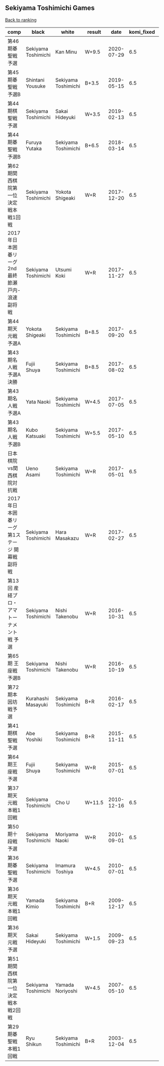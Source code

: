 ## Sekiyama Toshimichi Games

[Back to ranking](index.md)




| **comp** | **black** | **white** | **result** | **date** | **komi_fixed** | **kifu** | 
| --- | --- | --- | --- | --- | --- | --- |
| 第46期碁聖戦予選 | Sekiyama Toshimichi | Kan Minu | W+9.5 | 2020-07-29 | 6.5 | [Kifu](https://kifudepot.net/kifucontents.php?id=Qwx%2FXNagiojMWayAH34I7Q%3D%3D) | 
| 第45期碁聖戦予選B | Shintani Yousuke | Sekiyama Toshimichi | B+3.5 | 2019-05-15 | 6.5 | [Kifu](https://kifudepot.net/kifucontents.php?id=%2B0Qh4dWCgLU5p6TJRn8tnQ%3D%3D) | 
| 第44期棋聖戦予選 | Sekiyama Toshimichi | Sakai Hideyuki | W+3.5 | 2019-02-13 | 6.5 | [Kifu](https://kifudepot.net/kifucontents.php?id=Gei5MhNfzy%2FKcIg6t%2BSe9g%3D%3D) | 
| 第44期碁聖戦予選B | Furuya Yutaka | Sekiyama Toshimichi | B+6.5 | 2018-03-14 | 6.5 | [Kifu](https://kifudepot.net/kifucontents.php?id=9faCtxHDK3EH0%2BLNWMo1OQ%3D%3D) | 
| 第62期関西棋院第一位決定戦本戦1回戦 | Sekiyama Toshimichi | Yokota Shigeaki | W+R | 2017-12-20 | 6.5 | [Kifu](https://kifudepot.net/kifucontents.php?id=2flz3LxiQzjYdFFxFBtW9Q%3D%3D) | 
| 2017年日本囲碁リーグ2nd最終節瀬戸内-浪速副将戦 | Sekiyama Toshimichi | Utsumi Koki | W+R | 2017-11-27 | 6.5 | [Kifu](https://kifudepot.net/kifucontents.php?id=pMKjUu7zjEPr%2Bm2zejYAqw%3D%3D) | 
| 第44期天元戦　予選A | Yokota Shigeaki | Sekiyama Toshimichi | B+8.5 | 2017-09-20 | 6.5 | [Kifu](https://kifudepot.net/kifucontents.php?id=7nNZ5uws0uC8EFvaKkHONQ%3D%3D) | 
| 第43期名人戦　予選A決勝 | Fujii Shuya | Sekiyama Toshimichi | B+8.5 | 2017-08-02 | 6.5 | [Kifu](https://kifudepot.net/kifucontents.php?id=2UkN%2FUG7YWavOsOIGdXEOw%3D%3D) | 
| 第43期名人戦予選A | Yata Naoki | Sekiyama Toshimichi | W+4.5 | 2017-07-05 | 6.5 | [Kifu](https://kifudepot.net/kifucontents.php?id=9rrbuF9aKXp0wWG1uxx7wg%3D%3D) | 
| 第43期名人戦予選B | Kubo Katsuaki | Sekiyama Toshimichi | W+5.5 | 2017-05-10 | 6.5 | [Kifu](https://kifudepot.net/kifucontents.php?id=8XUF16lMmUPaUNS%2FFl6cMg%3D%3D) | 
| 日本棋院vs関西棋院対抗戦 | Ueno Asami | Sekiyama Toshimichi | W+R | 2017-05-01 | 6.5 | [Kifu](https://kifudepot.net/kifucontents.php?id=gkSHs205RdAZ1R3guRqBqA%3D%3D) | 
| 2017年日本囲碁リーグ第1ステージ 開幕戦副将戦 | Sekiyama Toshimichi | Hara Masakazu | W+R | 2017-02-27 | 6.5 | [Kifu](https://kifudepot.net/kifucontents.php?id=oVYJrJwZ8B%2BntUnY%2B8f%2B4w%3D%3D) | 
| 第13回 産経プロ・アマトーナメント戦 予選 | Sekiyama Toshimichi | Nishi Takenobu | W+R | 2016-10-31 | 6.5 | [Kifu](https://kifudepot.net/kifucontents.php?id=eKVVNgaum1sazZ2Qasxvdg%3D%3D) | 
| 第65期 王座戦 予選B | Sekiyama Toshimichi | Nishi Takenobu | W+R | 2016-10-19 | 6.5 | [Kifu](https://kifudepot.net/kifucontents.php?id=skNJjiA9zruxmBuYO3BKRw%3D%3D) | 
| 第72期本因坊戦予選 | Kurahashi Masayuki | Sekiyama Toshimichi | B+R | 2016-02-17 | 6.5 | [Kifu](https://kifudepot.net/kifucontents.php?id=poBrLC4rh81Dv5jgI8nA4g%3D%3D) | 
| 第41期棋聖戦予選 | Abe Yoshiki | Sekiyama Toshimichi | B+R | 2015-11-11 | 6.5 | [Kifu](https://kifudepot.net/kifucontents.php?id=l2F9jeizoFnsGHu%2F5d0ZdQ%3D%3D) | 
| 第64期王座戦予選 | Fujii Shuya | Sekiyama Toshimichi | W+R | 2015-07-01 | 6.5 | [Kifu](https://kifudepot.net/kifucontents.php?id=cwR2npuwsx%2FRa3%2FDm2quOQ%3D%3D) | 
| 第37期天元戦本戦1回戦 | Sekiyama Toshimichi | Cho U | W+11.5 | 2010-12-16 | 6.5 | [Kifu](https://kifudepot.net/kifucontents.php?id=qRW%2FucB4D1wOP0gw5e2KxQ%3D%3D) | 
| 第50期十段戦予選 | Sekiyama Toshimichi | Moriyama Naoki | W+R | 2010-09-01 | 6.5 | [Kifu](https://kifudepot.net/kifucontents.php?id=ySn30m3AMLPwMBugKqZiMA%3D%3D) | 
| 第36期碁聖戦予選 | Sekiyama Toshimichi | Imamura Toshiya | W+4.5 | 2010-07-01 | 6.5 | [Kifu](https://kifudepot.net/kifucontents.php?id=7wkIsR41EnWf9FIPSCDGcA%3D%3D) | 
| 第36期天元戦本戦1回戦 | Yamada Kimio | Sekiyama Toshimichi | B+R | 2009-12-17 | 6.5 | [Kifu](https://kifudepot.net/kifucontents.php?id=%2BPSsHBiqnpJUVburthzfhA%3D%3D) | 
| 第36期天元戦予選 | Sakai Hideyuki | Sekiyama Toshimichi | W+1.5 | 2009-09-23 | 6.5 | [Kifu](https://kifudepot.net/kifucontents.php?id=TqT1P8AfR%2BcMEBJGE%2BL9Jg%3D%3D) | 
| 第51期関西棋院第一位決定戦本戦2回戦 | Sekiyama Toshimichi | Yamada Noriyoshi | W+4.5 | 2007-05-10 | 6.5 | [Kifu](https://kifudepot.net/kifucontents.php?id=cbb591BsU9Gy0mJy0zNd%2FQ%3D%3D) | 
| 第29期碁聖戦本戦1回戦 | Ryu Shikun | Sekiyama Toshimichi | B+R | 2003-12-04 | 6.5 | [Kifu](https://kifudepot.net/kifucontents.php?id=3K5R2P6ZQyeMNEYR6dJYPA%3D%3D) |




